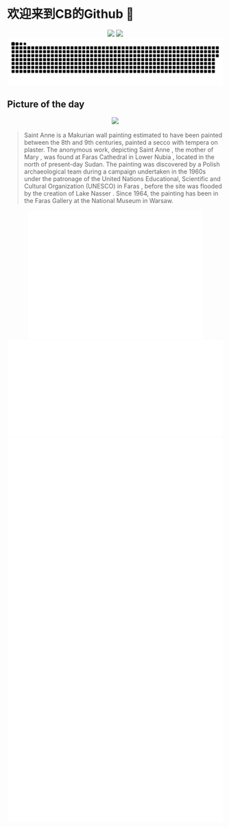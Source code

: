 
# 欢迎来到CB的Github 👋

<div align="center">
  <img height="137px" src="https://github-readme-stats.vercel.app/api?username=SuperCB&show_icons=true&theme=radical" />
  <img height="137px" src="https://github-readme-stats.vercel.app/api/top-langs/?username=SuperCB&hide_title=true&hide_border=true&layout=compact&langs_count=6&text_color=000&icon_color=fff" />
</div>


<div align="center">
    <img src="./contribution-snake/github-contribution-grid-snake.svg" />
</div>



## Picture of the day
<div align="center">
  <img width=400px src="https://upload.wikimedia.org/wikipedia/commons/thumb/d/d2/Autor_nieznany%2C_%C5%9Bw._Anna_-_fragment_postaci._Malowid%C5%82o_%C5%9Bcienne.jpg/600px-Autor_nieznany%2C_%C5%9Bw._Anna_-_fragment_postaci._Malowid%C5%82o_%C5%9Bcienne.jpg" />
</div>

>Saint Anne  is a  Makurian  wall painting estimated to have been painted between the 8th and 9th centuries, painted  a secco  with  tempera  on plaster. The anonymous work, depicting  Saint Anne , the mother of  Mary , was found at  Faras Cathedral  in  Lower Nubia , located in the north of present-day Sudan. The painting was discovered by a Polish archaeological team during  a campaign undertaken in the 1960s  under the patronage of the  United Nations Educational, Scientific and Cultural Organization  (UNESCO) in  Faras , before the site was flooded by the creation of  Lake Nasser . Since 1964, the painting has been in the  Faras Gallery  at the  National Museum  in Warsaw.



<div align="center">
  <img height="300px" src="base_metrics.svg" />
  <img  src="metrics.plugin.calendar.full.svg" />
</div>


<div align="center">
  <img  src="plugin_metrics.svg" /> 
</div>
